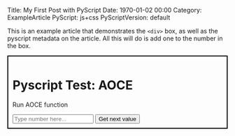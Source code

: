 Title: My First Post with PyScript
Date: 1970-01-02 00:00
Category: ExampleArticle
PyScript: js+css
PyScriptVersion: default

This is an example article that demonstrates the `<div>` box, as well as the pyscript metadata on the article. All this will do is add one to the number in the box.

<!-- TODO confirm that these relative src paths that work locally are ok once merge in gh-pages under a subdir -->

<div style="border: 2px solid black;padding: 10px;">
  <h1>Pyscript Test: AOCE</h1>
  <p>Run AOCE function</p>
  <input type="text" id="input_number" placeholder="Type number here..." />
  <button py-click="do_a_thing">Get next value</button>
  <div id="output_number"></div>
  <script type="py" src="../../scripts/example/example.py" config="../../scripts/pyscript.toml"></script>
</div>
